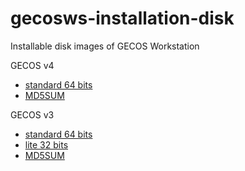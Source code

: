 # gecosws-installation-disk

Installable disk images of GECOS Workstation 

GECOS v4
* [standard 64 bits](http://v4.gecos.guadalinex.org/disks/GECOS-v4.0-64B.iso) 
* [MD5SUM](http://v4.gecos.guadalinex.org/disks/MD5SUM)

GECOS v3 
* [standard 64 bits](http://v3.gecos.guadalinex.org/disks/GECOS-v3.1-64B-RC8-20180206.iso) 
* [lite 32 bits](http://v3.gecos.guadalinex.org/disks/GECOS-v3.1-64B-RC8-20180206.iso) 
* [MD5SUM](http://v4.gecos.guadalinex.org/disks/MD5SUM)
